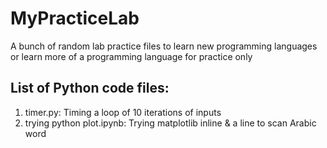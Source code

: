 # MyPracticeLab
A bunch of random lab practice files to learn new programming languages or learn more of a programming language
for practice only


## List of Python code files:
1. timer.py:
  Timing a loop of 10 iterations of inputs
2. trying python plot.ipynb:
  Trying matplotlib inline & a line to scan Arabic word
